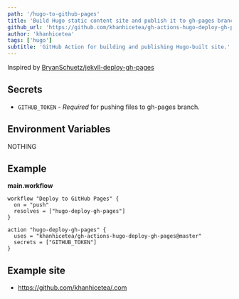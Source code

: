 ```yaml
---
path: '/hugo-to-github-pages'
title: 'Build Hugo static content site and publish it to gh-pages branch'
github_url: 'https://github.com/khanhicetea/gh-actions-hugo-deploy-gh-pages'
author: 'khanhicetea'
tags: ['hugo']
subtitle: 'GitHub Action for building and publishing Hugo-built site.'
---
```


Inspired by [BryanSchuetz/jekyll-deploy-gh-pages](https://github.com/BryanSchuetz/jekyll-deploy-gh-pages)

## Secrets

- `GITHUB_TOKEN` - _Required_ for pushing files to gh-pages branch.

## Environment Variables

NOTHING

## Example

**main.workflow**

```hcl
workflow "Deploy to GitHub Pages" {
  on = "push"
  resolves = ["hugo-deploy-gh-pages"]
}

action "hugo-deploy-gh-pages" {
  uses = "khanhicetea/gh-actions-hugo-deploy-gh-pages@master"
  secrets = ["GITHUB_TOKEN"]
}
```

## Example site

- https://github.com/khanhicetea/.com
